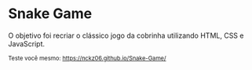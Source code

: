 <h1>Snake Game</h1>
<p>O objetivo foi recriar o clássico jogo da cobrinha utilizando HTML, CSS e JavaScript. </p>
<small>Teste você mesmo: <a href="https://nckz06.github.io/Snake-Game/">https://nckz06.github.io/Snake-Game/</a></small>
